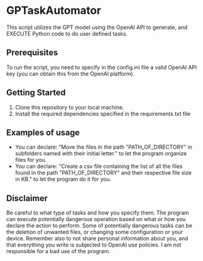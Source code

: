 # GPTaskAutomator

This script utilizes the GPT model using the OpenAI API to generate, and EXECUTE Python code to do user defined tasks.

## Prerequisites

To run the script, you need to specify in the config.ini file a valid OpenAI API key (you can obtain this from the OpenAI platform).

## Getting Started

1. Clone this repository to your local machine.
2. Install the required dependencies specified in the requirements.txt file

## Examples of usage

- You can declare: "Move the files in the path "PATH_OF_DIRECTORY" in subfolders named with their initial letter." to let the program organize files for you.
- You can declare: "Create a csv file containing the list of all the files found in the path "PATH_OF_DIRECTORY" and their respective file size in KB." to let the program do it for you.

## Disclaimer
Be careful to what type of tasks and how you specify them. 
The program can execute potentially dangerous operation based on what or how you declare the action to perform.
Some of potentially dangerous tasks can be the deletion of unwanted files, or changing some configuration or your device.
Remember also to not share personal information about you, and that everything you write is subjected to OpenAI use policies.
I am not responsible for a bad use of the program.
